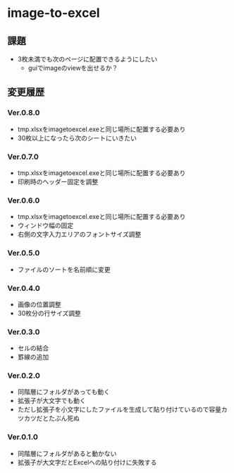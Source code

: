 # image-to-excel

## 課題
+ 3枚未満でも次のページに配置できるようにしたい
  + guiでimageのviewを出せるか？

## 変更履歴

### Ver.0.8.0
+ tmp.xlsxをimagetoexcel.exeと同じ場所に配置する必要あり
+ 30枚以上になったら次のシートにいきたい


### Ver.0.7.0
+ tmp.xlsxをimagetoexcel.exeと同じ場所に配置する必要あり
+ 印刷時のヘッダー固定を調整


### Ver.0.6.0
+ tmp.xlsxをimagetoexcel.exeと同じ場所に配置する必要あり
+ ウィンドウ幅の固定
+ 右側の文字入力エリアのフォントサイズ調整


### Ver.0.5.0
+ ファイルのソートを名前順に変更


### Ver.0.4.0
+ 画像の位置調整
+ 30枚分の行サイズ調整


### Ver.0.3.0
+ セルの結合
+ 罫線の追加


### Ver.0.2.0
+ 同階層にフォルダがあっても動く
+ 拡張子が大文字でも動く
+ ただし拡張子を小文字にしたファイルを生成して貼り付けているので容量カツカツだとたぶん死ぬ


### Ver.0.1.0
+ 同階層にフォルダがあると動かない
+ 拡張子が大文字だとExcelへの貼り付けに失敗する

